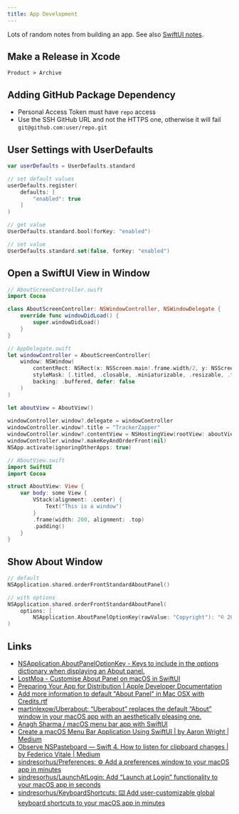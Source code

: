 ```yaml
---
title: App Development
---
```


Lots of random notes from building an app. See also [SwiftUI notes](/programming/swift/swiftui/).

## Make  a Release in Xcode

`Product > Archive`

## Adding GitHub Package Dependency

- Personal Access Token must have `repo` access
- Use the SSH GitHub URL and not the HTTPS one, otherwise it will fail `git@github.com:user/repo.git`

## User Settings with UserDefaults

```swift
var userDefaults = UserDefaults.standard

// set default values
userDefaults.register(
    defaults: [
        "enabled": true
    ]
)

// get value
UserDefaults.standard.bool(forKey: "enabled")

// set value
UserDefaults.standard.set(false, forKey: "enabled")
```

## Open a SwiftUI View in Window

```swift
// AboutScreenController.swift
import Cocoa

class AboutScreenController: NSWindowController, NSWindowDelegate {
    override func windowDidLoad() {
        super.windowDidLoad()
    }
}

// AppDelegate.swift
let windowController = AboutScreenController(
    window: NSWindow(
        contentRect: NSRect(x: NSScreen.main!.frame.width/2, y: NSScreen.main!.frame.height/2, width: 300, height: 200),
        styleMask: [.titled, .closable, .miniaturizable, .resizable, .fullSizeContentView],
        backing: .buffered, defer: false
    )
)

let aboutView = AboutView()
            
windowController.window?.delegate = windowController
windowController.window?.title = "TrackerZapper"
windowController.window?.contentView = NSHostingView(rootView: aboutView)
windowController.window?.makeKeyAndOrderFront(nil)
NSApp.activate(ignoringOtherApps: true)

// AboutView.swift
import SwiftUI
import Cocoa

struct AboutView: View {
    var body: some View {
        VStack(alignment: .center) {
            Text("This is a window")
        }
        .frame(width: 200, alignment: .top)
        .padding()
    }
}
```

## Show About Window

```swift
// default
NSApplication.shared.orderFrontStandardAboutPanel()

// with options
NSApplication.shared.orderFrontStandardAboutPanel(
    options: [
        NSApplication.AboutPanelOptionKey(rawValue: "Copyright"): "© 2021 Robb Knight"]
)
```

## Links

- [NSApplication.AboutPanelOptionKey - Keys to include in the options dictionary when displaying an About panel.](https://developer.apple.com/documentation/appkit/nsapplication/aboutpaneloptionkey)
- [LostMoa - Customise About Panel on macOS in SwiftUI](https://lostmoa.com/blog/CustomiseAboutPanelOnMacOSInSwiftUI/)
- [Preparing Your App for Distribution | Apple Developer Documentation](https://developer.apple.com/documentation/xcode/preparing-your-app-for-distribution)
- [Add more information to default "About Panel" in Mac OSX with Credits.rtf](http://www.valentinourbano.com/add-more-informations-to-default-about-panel-in-mac-osx.html)
- [martinlexow/Uberabout: “Uberabout” replaces the default “About” window in your macOS app with an aesthetically pleasing one.](https://github.com/martinlexow/Uberabout)
- [Anagh Sharma / macOS menu bar app with SwiftUI](https://www.anaghsharma.com/blog/macos-menu-bar-app-with-swiftui/)
- [Create a macOS Menu Bar Application Using SwiftUI | by Aaron Wright | Medium](https://medium.com/@acwrightdesign/creating-a-macos-menu-bar-application-using-swiftui-54572a5d5f87)
- [Observe NSPasteboard — Swift 4. How to listen for clipboard changes | by Federico Vitale | Medium](https://medium.com/@fede.vitale/watch-for-nspasteboard-fad29d2f874e)
- [sindresorhus/Preferences: ⚙ Add a preferences window to your macOS app in minutes](https://github.com/sindresorhus/Preferences)
- [sindresorhus/LaunchAtLogin: Add “Launch at Login” functionality to your macOS app in seconds](https://github.com/sindresorhus/LaunchAtLogin)
- [sindresorhus/KeyboardShortcuts: ⌨️ Add user-customizable global keyboard shortcuts to your macOS app in minutes](https://github.com/sindresorhus/KeyboardShortcuts)